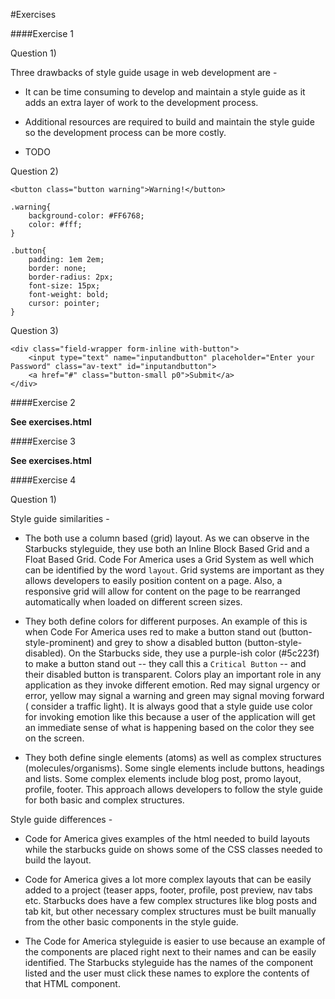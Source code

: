 #Exercises 

####Exercise 1

Question 1)

Three drawbacks of style guide usage in web development are -

- It can be time consuming to develop and maintain a style guide as it adds an extra layer of work to the development process.

- Additional resources are required to build and maintain the style guide so the development process can be more costly.

- TODO

Question 2)

	<button class="button warning">Warning!</button>

	.warning{
		background-color: #FF6768; 
		color: #fff; 	
	}

	.button{
		padding: 1em 2em; 
		border: none; 
		border-radius: 2px; 
		font-size: 15px; 
		font-weight: bold; 
		cursor: pointer;
	}

Question 3)


	<div class="field-wrapper form-inline with-button">
        <input type="text" name="inputandbutton" placeholder="Enter your Password" class="av-text" id="inputandbutton">
        <a href="#" class="button-small p0">Submit</a>
	</div>


####Exercise 2

**See exercises.html**

####Exercise 3

**See exercises.html**

####Exercise 4

Question 1)

Style guide similarities -

- The both use a column based (grid) layout. As we can observe in the Starbucks styleguide, they use both an Inline Block Based Grid and a Float Based Grid. Code For America uses a Grid System as well which can be identified by the word `layout`. Grid systems are important as they allows developers to easily position content on a page. Also, a responsive grid will allow for content on the page to be rearranged automatically when loaded on different screen sizes. 

- They both define colors for different purposes. An example of this is when Code For America uses red to make a button stand out (button-style-prominent) and grey to show a disabled button (button-style-disabled). On the Starbucks side, they use a purple-ish color (#5c223f) to make a button stand out -- they call this a `Critical Button` -- and their disabled button is transparent. Colors play an important role in any application as they invoke different emotion. Red may signal urgency or error, yellow may signal a warning and green may signal moving forward ( consider a traffic light). It is always good that a style guide use color for invoking emotion like this because a user of the application will get an immediate sense of what is happening based on the color they see on the screen. 

- They both define single elements (atoms) as well as complex structures (molecules/organisms). Some single elements include buttons, headings and lists. Some complex elements include blog post, promo layout, profile, footer. This approach allows developers to follow the style guide for both basic and complex structures. 

Style guide differences -

- Code for America gives examples of the html needed to build layouts while the starbucks guide on shows some of the CSS classes needed to build the layout. 

- Code for America gives a lot more complex layouts that can be easily added to a project (teaser apps, footer, profile, post preview, nav tabs etc. Starbucks does have a few complex structures like blog posts and tab kit, but other necessary complex structures must be built manually from the other basic components in the style guide. 

- The Code for America styleguide is easier to use because an example of the components are placed right next to their names and can be easily identified. The Starbucks styleguide has the names of the component listed and the user must click these names to explore the contents of that HTML component. 
